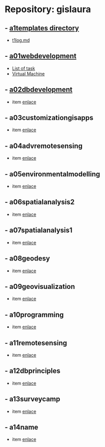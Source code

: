 # Repository: gislaura  

## - [a1templates directory](https://github.com/geolaurajaimes/gislaura/tree/main/a1templates)
   - [t1log.md](https://github.com/geolaurajaimes/gislaura/blob/main/a1templates/t1log.md)
## - [a01webdevelopment](https://github.com/geolaurajaimes/gislaura/tree/main/a01webdevelopment)
   - [List of task](https://github.com/geolaurajaimes/gislaura/blob/main/a01webdevelopment/readme.md)
   - [Virtual Machine](https://github.com/geolaurajaimes/gislaura/blob/main/a01webdevelopment/w01_virtualmachine.md)
## - [a02dbdevelopment](#)
   - item [enlace](URL)
## - a03customizationgisapps
   - item [enlace](URL)
## - a04advremotesensing
   - item [enlace](URL)
## - a05environmentalmodelling
   - item [enlace](URL)
## - a06spatialanalysis2
   - item [enlace](URL)
## - a07spatialanalysis1
   - item [enlace](URL)
## - a08geodesy
   - item [enlace](URL)
## - a09geovisualization
   - item [enlace](URL)
## - a10programming
   - item [enlace](URL)
## - a11remotesensing
   - item [enlace](URL)
## - a12dbprinciples
   - item [enlace](URL)
## - a13surveycamp
   - item [enlace](URL)
## - a14name
   - item [enlace](URL)
